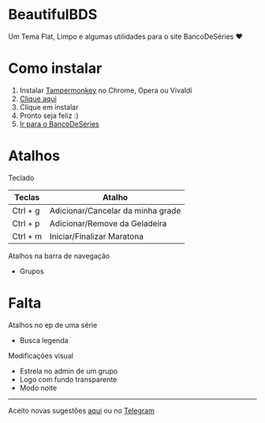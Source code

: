 # BeautifulBDS
Um Tema Flat, Limpo e algumas utilidades para o site BancoDeSéries ❤️

# Como instalar
1. Instalar [Tampermonkey](http://tampermonkey.net) no Chrome, Opera ou 
Vivaldi
2. [Clique aqui](https://github.com/TiagoDanin/BeautifulBDS/raw/master/BeautifulBDS.user.js)
3. Clique em instalar
4. Pronto seja feliz :)
5. [Ir para o BancoDeSéries](http://bancodeseries.com.br)

# Atalhos
Teclado

Teclas | Atalho |
-|- |
Ctrl + g | Adicionar/Cancelar da minha grade |
Ctrl + p | Adicionar/Remove da Geladeira |
Ctrl + m | Iniciar/Finalizar Maratona |

Atalhos na barra de navegação
- Grupos

# Falta
Atalhos no ep de uma série
- Busca legenda

Modificações visual
- Estrela no admin de um grupo
- Logo com fundo transparente
- Modo noite

--------------------
Aceito novas sugestões [aqui](https://github.com/TiagoDanin/BeautifulBDS/issues/new) ou no [Telegram](https://t.me/TiagoDanin)